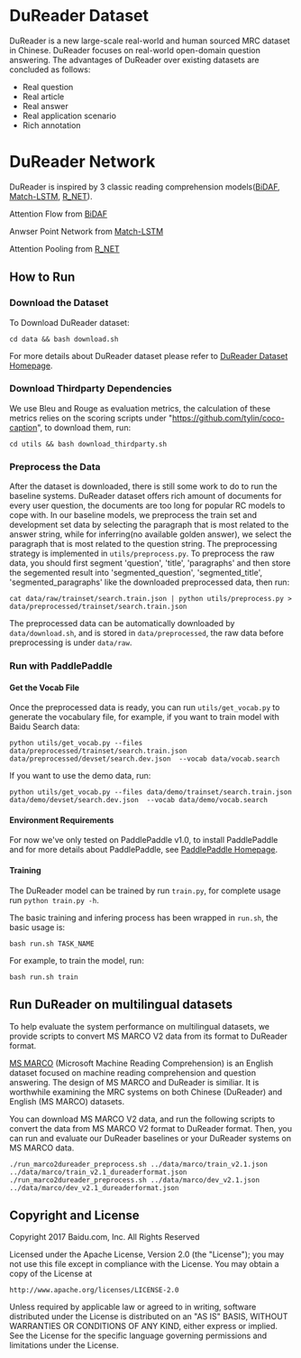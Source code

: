 # DuReader Dataset
DuReader is a new large-scale real-world and human sourced MRC dataset in Chinese. DuReader focuses on real-world open-domain question answering. The advantages of DuReader over existing datasets are concluded as follows:
 - Real question
 - Real article
 - Real answer
 - Real application scenario
 - Rich annotation

# DuReader Network
DuReader is inspired by 3 classic reading comprehension models([BiDAF](https://arxiv.org/abs/1611.01603), [Match-LSTM](https://arxiv.org/abs/1608.07905), [R_NET](https://www.microsoft.com/en-us/research/wp-content/uploads/2017/05/r-net.pdf)).

Attention Flow from [BiDAF](https://arxiv.org/abs/1611.01603)

Anwser Point Network from [Match-LSTM](https://arxiv.org/abs/1608.07905)

Attention Pooling from [R_NET](https://www.microsoft.com/en-us/research/wp-content/uploads/2017/05/r-net.pdf)
## How to Run
### Download the Dataset
To Download DuReader dataset:
```
cd data && bash download.sh
```
For more details about DuReader dataset please refer to [DuReader Dataset Homepage](https://ai.baidu.com//broad/subordinate?dataset=dureader).

### Download Thirdparty Dependencies
We use Bleu and Rouge as evaluation metrics, the calculation of these metrics relies on the scoring scripts under "https://github.com/tylin/coco-caption", to download them, run:

```
cd utils && bash download_thirdparty.sh
```

### Preprocess the Data
After the dataset is downloaded, there is still some work to do to run the baseline systems. DuReader dataset offers rich amount of documents for every user question, the documents are too long for popular RC models to cope with. In our baseline models, we preprocess the train set and development set data by selecting the paragraph that is most related to the answer string, while for inferring(no available golden answer), we select the paragraph that is most related to the question string. The preprocessing strategy is implemented in `utils/preprocess.py`. To preprocess the raw data, you should first segment 'question', 'title', 'paragraphs' and then store the segemented result into 'segmented_question', 'segmented_title', 'segmented_paragraphs' like the downloaded preprocessed data, then run:
```
cat data/raw/trainset/search.train.json | python utils/preprocess.py > data/preprocessed/trainset/search.train.json
```
The preprocessed data can be automatically downloaded by `data/download.sh`, and is stored in `data/preprocessed`, the raw data before preprocessing is under `data/raw`.

### Run with PaddlePaddle

#### Get the Vocab File

Once the preprocessed data is ready, you can run `utils/get_vocab.py` to generate the vocabulary file, for example, if you want to train model with Baidu Search data:
```
python utils/get_vocab.py --files data/preprocessed/trainset/search.train.json data/preprocessed/devset/search.dev.json  --vocab data/vocab.search
```

If you want to use the demo data, run:
```
python utils/get_vocab.py --files data/demo/trainset/search.train.json data/demo/devset/search.dev.json  --vocab data/demo/vocab.search
```

#### Environment Requirements
For now we've only tested on PaddlePaddle v1.0, to install PaddlePaddle and for more details about PaddlePaddle, see [PaddlePaddle Homepage](http://paddlepaddle.org).

#### Training
The DuReader model can be trained by run `train.py`, for complete usage run `python train.py -h`.

The basic training and infering process has been wrapped in `run.sh`,  the basic usage is:
```
bash run.sh TASK_NAME
```
For example, to train the model, run:
```
bash run.sh train
```

## Run DuReader on multilingual datasets

To help evaluate the system performance on multilingual datasets, we provide scripts to convert MS MARCO V2 data from its format to DuReader format.

[MS MARCO](http://www.msmarco.org/dataset.aspx) (Microsoft Machine Reading Comprehension) is an English dataset focused on machine reading comprehension and question answering. The design of MS MARCO and DuReader is similiar. It is worthwhile examining the MRC systems on both Chinese (DuReader) and English (MS MARCO) datasets.

You can download MS MARCO V2 data, and run the following scripts to convert the data from MS MARCO V2 format to DuReader format. Then, you can run and evaluate our DuReader baselines or your DuReader systems on MS MARCO data.

```
./run_marco2dureader_preprocess.sh ../data/marco/train_v2.1.json ../data/marco/train_v2.1_dureaderformat.json
./run_marco2dureader_preprocess.sh ../data/marco/dev_v2.1.json ../data/marco/dev_v2.1_dureaderformat.json
```

## Copyright and License
Copyright 2017 Baidu.com, Inc. All Rights Reserved

Licensed under the Apache License, Version 2.0 (the "License");
you may not use this file except in compliance with the License.
You may obtain a copy of the License at

    http://www.apache.org/licenses/LICENSE-2.0

Unless required by applicable law or agreed to in writing, software
distributed under the License is distributed on an "AS IS" BASIS,
WITHOUT WARRANTIES OR CONDITIONS OF ANY KIND, either express or implied.
See the License for the specific language governing permissions and
limitations under the License.
